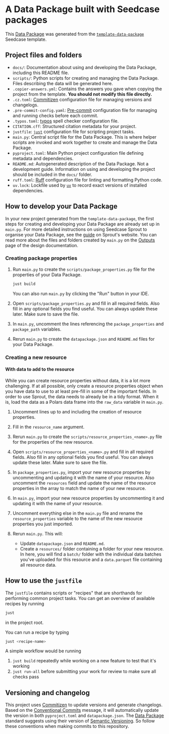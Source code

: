 # A Data Package built with Seedcase packages

This [Data Package](https://datapackage.org/) was generated from the
[`template-data-package`](https://github.com/seedcase-project/template-data-package)
Seedcase template.

## Project files and folders

- `docs/`: Documentation about using and developing the Data Package,
    including this README file.
- `scripts/`: Python scripts for creating and managing the Data
    Package. Files describing the data will be generated here.
- `.copier-answers.yml`: Contains the answers you gave when copying
    the project from the template. **You should not modify this file
    directly.**
- `.cz.toml`:
    [Commitizen](https://commitizen-tools.github.io/commitizen/)
    configuration file for managing versions and changelogs.
- `.pre-commit-config.yaml`: [Pre-commit](https://pre-commit.com/)
    configuration file for managing and running checks before each
    commit.
- `.typos.toml`: [typos](https://github.com/crate-ci/typos) spell
    checker configuration file.
- `CITATION.cff`: Structured citation metadata for your project.
- `justfile`: [`just`](https://just.systems/man/en/) configuration
    file for scripting project tasks.
- `main.py`: Central script file for the Data Package. This is where
    helper scripts are invoked and work together to create and manage
    the Data Package.
- `pyproject.toml`: Main Python project configuration file defining
    metadata and dependencies.
- `README.md`: Autogenerated description of the Data Package. Not a
    development guide. Information on using and developing the project
    should be included in the `docs/` folder.
- `ruff.toml`: [Ruff](https://docs.astral.sh/ruff/) configuration file
    for linting and formatting Python code.
- `uv.lock`: Lockfile used by [`uv`](https://docs.astral.sh/uv/) to
    record exact versions of installed dependencies.

## How to develop your Data Package

In your new project generated from the `template-data-package`, the
first steps for creating and developing your Data Package are already
set up in `main.py`. For more detailed instructions on using Seedcase
Sprout to organise your Data Package, see the
[guide](https://sprout.seedcase-project.org/docs/guide/) on Sprout's
website. You can read more about the files and folders created by
`main.py` on the
[Outputs](https://sprout.seedcase-project.org/docs/design/interface/outputs)
page of the design documentation.

### Creating package properties

1. Run `main.py` to create the `scripts/package_properties.py` file for
    the properties of your Data Package.

    ``` bash
    just build
    ```

    You can also run `main.py` by clicking the "Run" button in your IDE.

2. Open `scripts/package_properties.py` and fill in all required
    fields. Also fill in any optional fields you find useful. You can
    always update these later. Make sure to save the file.

3. In `main.py`, uncomment the lines referencing the
    `package_properties` and `package_path` variables.

4. Rerun `main.py` to create the `datapackage.json` and `README.md`
    files for your Data Package.

### Creating a new resource

#### With data to add to the resource

While you can create resource properties without data, it is
a lot more challenging. If at all possible, only create a
resource properties object when you have data to use to
at least pre-fill in some of the important fields.
In order to use Sprout, the data needs to already be in a tidy format.
When it is, load the data as a Polars
data frame into the `raw_data` variable in `main.py`.

1. Uncomment lines up to and including the creation of resource
    properties.

2. Fill in the `resource_name` argument.

3. Rerun `main.py` to create the
    `scripts/resource_properties_<name>.py` file for the properties of
    the new resource.

4. Open `scripts/resource_properties_<name>.py` and fill in all
    required fields. Also fill in any optional fields you find useful.
    You can always update these later. Make sure to save the file.

5. In `package_properties.py`, import your new resource properties by
    uncommenting and updating it with the name of your resource.
    Also uncomment the `resources` field and update the
    name of the resource properties in the array to match the name of
    your new resource.

6. In `main.py`, import your new resource properties by uncommenting
    it and updating it with the name of your resource.

7. Uncomment everything else in the `main.py` file and rename the
    `resource_properties` variable to the name of the new resource
    properties you just imported.

8. Rerun `main.py`. This will:

    - Update `datapackage.json` and `README.md`.
    - Create a `resources/` folder containing a folder for your new
        resource. In here, you will find a `batch/` folder with the
        individual data batches you've uploaded for this resource and a
        `data.parquet` file containing all resource data.

## How to use the `justfile`

The `justfile` contains scripts or "recipes" that are shorthands for
performing common project tasks. You can get an overview of available
recipes by running

``` bash
just
```

in the project root.

You can run a recipe by typing

``` bash
just <recipe-name>
```

A simple workflow would be running

1. `just build` repeatedly while working on a new feature to test that
    it's working
2. `just run-all` before submitting your work for review to make sure
    all checks pass

## Versioning and changelog

This project uses
[Commitizen](https://commitizen-tools.github.io/commitizen/) to update
versions and generate changelogs. Based on the [Conventional
Commits](https://www.conventionalcommits.org/en/v1.0.0/) message, it
will automatically update the version in both `pyproject.toml` and
`datapackage.json`. The [Data Package](https://datapackage.org/)
standard suggests using their version of [Semantic
Versioning](https://datapackage.org/recipes/data-package-version/). So
follow these conventions when making commits to this repository.
